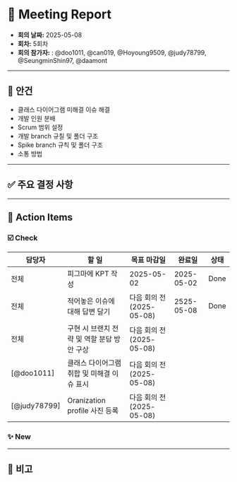 # 📝 Meeting Report

- **회의 날짜:** 2025-05-08
- **회차:** 5회차
- **회의 참가자:** : @doo1011, @can019, @Hoyoung9509, @judy78799, @SeungminShin97, @daamont

---

## 📌 안건
- 클래스 다이어그램 미해결 이슈 해결
- 개발 인원 분배
- Scrum 범위 설정
- 개발 branch 규칠 및 폴더 구조
- Spike branch 규칙 및 폴더 구조
- 소통 방법

---

## ✅ 주요 결정 사항
---

## 🔄 Action Items
### ☑️ Check
| 담당자 | 할 일 | 목표 마감일 | 완료일 | 상태 |
|--------|--------|------------|------|------|
| 전체 | 피그마에 KPT 작성 | 2025-05-02 | 2025-05-02 | Done |
| 전체 | 적어놓은 이슈에 대해 답변 달기 | 다음 회의 전 (2025-05-08) | 2525-05-08 | Done|
| 전체 | 구현 시 브랜치 전략 및 역할 분담 방안 구상 | 다음 회의 전 (2025-05-08) | | |
| [@doo1011] | 클래스 다이어그램 취합 및 미해결 이슈 표시 | 다음 회의 전 (2025-05-08) | | |
| [@judy78799] | Oranization profile 사진 등록 | 다음 회의 전 (2025-05-08) | | |

### ✨ New

---

## 💬 비고